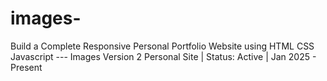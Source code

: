 # images-
Build a Complete Responsive Personal Portfolio Website using HTML CSS Javascript --- Images
Version 2 Personal Site | Status: Active | Jan 2025 - Present